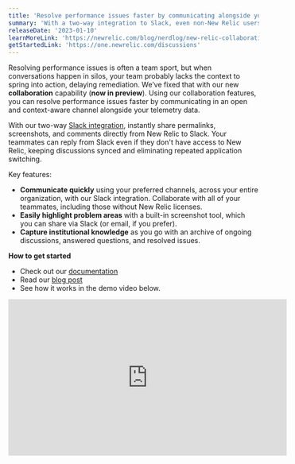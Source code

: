 ```yaml
---
title: 'Resolve performance issues faster by communicating alongside your telemetry data.' 
summary: 'With a two-way integration to Slack, even non-New Relic users can participate in the conversation.' 
releaseDate: '2023-01-10' 
learnMoreLink: 'https://newrelic.com/blog/nerdlog/new-relic-collaboration' 
getStartedLink: 'https://one.newrelic.com/discussions'
---
```

Resolving performance issues is often a team sport, but when conversations happen in silos, your team probably lacks the context to spring into action, delaying remediation. We’ve fixed that with our new **collaboration** capability (**now in preview**). Using our collaboration features, you can resolve performance issues faster by communicating in an open and context-aware channel alongside your telemetry data. 

With our two-way [Slack integration](https://docs.newrelic.com/docs/new-relic-solutions/new-relic-one/ui-data/collaborate/collaboration-slack-integration/), instantly share permalinks, screenshots, and comments directly from New Relic to Slack. Your teammates can reply from Slack even if they don't have access to New Relic, keeping discussions synced and eliminating repeated application switching. 

Key features:
* **Communicate quickly** using your preferred channels, across your entire organization, with our Slack integration. Collaborate with all of your teammates, including those without New Relic licenses.
* **Easily highlight problem areas** with a built-in screenshot tool, which you can share via Slack (or email, if you prefer).
* **Capture institutional knowledge** as you go with an archive of ongoing discussions, answered questions, and resolved issues. 

**How to get started** 
* Check out our [documentation](https://docs.newrelic.com/docs/new-relic-solutions/new-relic-one/ui-data/collaborate/collaborate-with-teammates/) 
* Read our [blog post](https://newrelic.com/blog/nerdlog/new-relic-collaboration) 
* See how it works in the demo video below.

<iframe width="560" height="315" src="https://fast.wistia.net/embed/iframe/m4b6y854wi" allow="accelerometer; autoplay; encrypted-media; gyroscope; picture-in-picture" frameBorder="0" allowfullscreen="false" class="css-1b4920d"></iframe>

